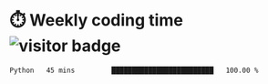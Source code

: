 
# :stopwatch: Weekly coding time  ![visitor badge](https://visitor-badge.glitch.me/badge?page_id=cozgerest) 
<!--START_SECTION:waka-->
```text
Python   45 mins         █████████████████████████   100.00 % 
```
<!--END_SECTION:waka-->


<!-- <p> <img src="https://github-readme-stats.vercel.app/api?username=cozgerest&show_icons=true&hide_border=false" />  </p> -->

